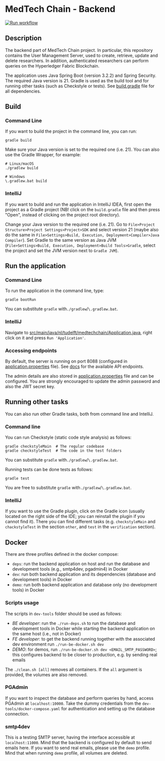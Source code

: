# MedTech Chain - Backend

[![Run workflow](https://github.com/MedTechChain/backend/actions/workflows/workflow.yml/badge.svg)](https://github.com/MedTechChain/backend/actions/workflows/workflow.yml)

## Description

The backend part of MedTech Chain project. In particular, this repository contains the User Management Server,
used to create, retrieve, update and delete researchers. In addition, authenticated researchers can perform queries on the Hyperledger Fabric Blockchain.

The application uses Java Spring Boot (version 3.2.2) and Spring Security. The required Java version is 21.
Gradle is used as the build tool and for running other tasks (such as Checkstyle or tests).
See [build.gradle](build.gradle) file for all dependencies.

## Build

### Command Line

If you want to build the project in the command line, you can run:

```shell
gradle build
```

Make sure your Java version is set to the required one (i.e. 21). You can also use the Gradle Wrapper, for example:

```shell
# Linux/macOS
./gradlew build
```
```shell
# Windows
\.gradlew.bat build
```

### IntelliJ

If you want to build and run the application in IntelliJ IDEA, first open the project as a Gradle project
(NB! click on the `build.gradle` file and then press "Open", instead of clicking on the project root directory).

Change your Java version to the required one (i.e. 21). Go to `File>Project Structure>Project Settings>Project>SDK`
and select version 21 (maybe also do the same in `File>Settings>Build, Execution, Deployment>Compiler>Java Compiler`).
Set Gradle to the same version as Java JVM (`File>Settings>Build, Execution, Deployment>Build Tools>Gradle`,
select the project and set the JVM version next to `Gradle JVM`).

## Run the application

### Command Line

To run the application in the command line, type:

```shell
gradle bootRun
```
You can substitute `gradle` with`./gradlew`/`\.gradlew.bat`.

### IntelliJ

Navigate to [src/main/java/nl/tudelft/medtechchain/Application.java](src/main/java/nl/tudelft/medtechchain/Application.java),
right click on it and press `Run 'Application'`.

### Accessing endpoints

By default, the server is running on port 8088 (configured in [application.properties](src/main/resources/application.properties) file).
See [docs](docs) for the available API endpoints.

The admin details are also stored in [application.properties](src/main/resources/application.properties) file and can be configured.
You are strongly encouraged to update the admin password and also the JWT secret key.

## Running other tasks

You can also run other Gradle tasks, both from command line and IntelliJ.

### Command line

You can run Checkstyle (static code style analysis) as follows:

```shell
gradle checkstyleMain  # The regular codebase
gradle checkstyleTest  # The code in the test folders
```
You can substitute `gradle` with`./gradlew`/`\.gradlew.bat`.

Running tests can be done tests as follows:
```shell
gradle test
```
You are free to substitute `gradle` with`./gradlew`/`\.gradlew.bat`.

### IntelliJ

If you want to use the Gradle plugin, click on the Gradle icon (usually located on the right side of the IDE; you can reinstall the plugin if you cannot find it).
There you can find different tasks (e.g. `checkstyleMain` and `chackstyleTest` in the section `other`, and `test` in the `verification` section).

## Docker

There are three profiles defined in the docker compose:
- `deps`: run the backend application on host and run the database and development tools (e.g., smtp4dev, pgadmin4) in Docker
- `dev`: run both backend application and its dependencies (database and development tools) in Docker
- `demo`: run both backend application and database only (no development tools) in Docker

### Scripts usage

The scripts in `dev-tools` folder should be used as follows:
- *BE developer*: run the `./run-deps.sh` to run the database and development tools in Docker while starting the backend application on the same host (i.e., not in Docker)
- *FE developer*: to get the backend running together with the associated dev environment run `./run-be-docker.sh dev`
- *DEMO*: for demos, run `./run-be-docker.sh dev <EMAIL_SMTP_PASSWORD>`; this configures backend to be closer to production, e.g. by sending real emails

The `./clean.sh [all]` removes all containers. If the `all` argument is provided, the volumes are also removed.

### PGAdmin

If you want to inspect the database and perform queries by hand, access PGAdmin at
`localhost:10000`. Take the dummy credentials from the `dev-tools/docker-compose.yaml` for
authentication and setting up the database connection.

### smtp4dev

This is a testing SMTP server, having the interface accessible at `localhost:11000`.
Mind that the backend is configured by default to send emails here. If you want to send
real emails, please use the `demo` profile. Mind that when running `demo` profile, all volumes are deleted.